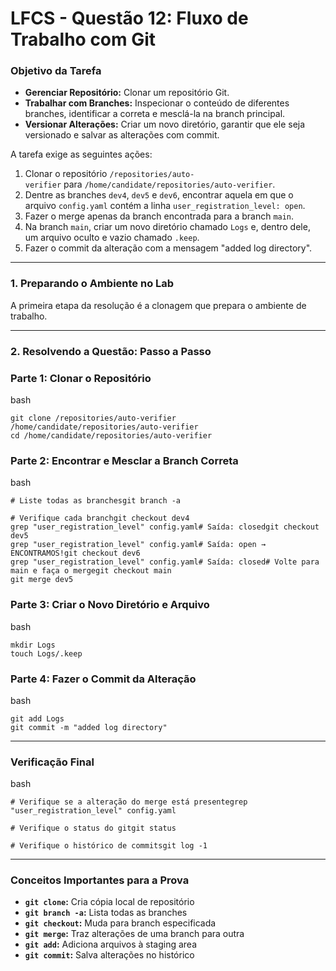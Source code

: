 # **LFCS - Questão 12: Fluxo de Trabalho com Git**

### **Objetivo da Tarefa**

- **Gerenciar Repositório:** Clonar um repositório Git.
- **Trabalhar com Branches:** Inspecionar o conteúdo de diferentes branches, identificar a correta e mesclá-la na branch principal.
- **Versionar Alterações:** Criar um novo diretório, garantir que ele seja versionado e salvar as alterações com commit.

A tarefa exige as seguintes ações:

1. Clonar o repositório `/repositories/auto-verifier` para `/home/candidate/repositories/auto-verifier`.
2. Dentre as branches `dev4`, `dev5` e `dev6`, encontrar aquela em que o arquivo `config.yaml` contém a linha `user_registration_level: open`.
3. Fazer o merge apenas da branch encontrada para a branch `main`.
4. Na branch `main`, criar um novo diretório chamado `Logs` e, dentro dele, um arquivo oculto e vazio chamado `.keep`.
5. Fazer o commit da alteração com a mensagem "added log directory".

---

### **1. Preparando o Ambiente no Lab**

A primeira etapa da resolução é a clonagem que prepara o ambiente de trabalho.

---

### **2. Resolvendo a Questão: Passo a Passo**

### **Parte 1: Clonar o Repositório**

bash

```
git clone /repositories/auto-verifier /home/candidate/repositories/auto-verifier
cd /home/candidate/repositories/auto-verifier
```

### **Parte 2: Encontrar e Mesclar a Branch Correta**

bash

```
# Liste todas as branchesgit branch -a

# Verifique cada branchgit checkout dev4
grep "user_registration_level" config.yaml# Saída: closedgit checkout dev5
grep "user_registration_level" config.yaml# Saída: open → ENCONTRAMOS!git checkout dev6
grep "user_registration_level" config.yaml# Saída: closed# Volte para main e faça o mergegit checkout main
git merge dev5
```

### **Parte 3: Criar o Novo Diretório e Arquivo**

bash

```
mkdir Logs
touch Logs/.keep
```

### **Parte 4: Fazer o Commit da Alteração**

bash

```
git add Logs
git commit -m "added log directory"
```

---

### **Verificação Final**

bash

```
# Verifique se a alteração do merge está presentegrep "user_registration_level" config.yaml

# Verifique o status do gitgit status

# Verifique o histórico de commitsgit log -1
```

---

### **Conceitos Importantes para a Prova**

- **`git clone`:** Cria cópia local de repositório
- **`git branch -a`:** Lista todas as branches
- **`git checkout`:** Muda para branch especificada
- **`git merge`:** Traz alterações de uma branch para outra
- **`git add`:** Adiciona arquivos à staging area
- **`git commit`:** Salva alterações no histórico
